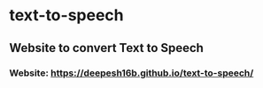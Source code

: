 # text-to-speech

## Website to convert Text to Speech

### Website: https://deepesh16b.github.io/text-to-speech/
